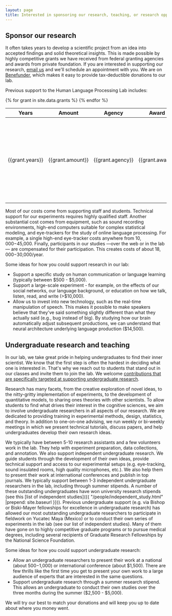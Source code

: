 ```yaml
---
layout: page
title: Interested in sponsoring our research, teaching, or research opportunities for undergraduates?
---
```


## Sponsor our research

It often takes years to develop a scientific project from an idea into accepted findings and solid theoretical insights. This is made possible by highly competitive grants we have received from federal granting agencies and awards from private foundation. If you are interested in supporting our research, [email us](mailto:jaegerlab@mail.bcs.rochester.edu) and we'll schedule an appointment with you. We are on [Benefunder](http://benefunder.org/causes/47/florian-jaeger), which makes it easy to provide tax-deductible donations to our lab.

Previous support to the Human Language Processing Lab includes:

<table id="funded">
  <thead>
    <tr><th>Years</th><th>Amount</th><th>Agency</th><th>Award</th><th>Title</th><th>Co-PIs</th></tr>
  </thead>
  <tbody>
    {% for grant in site.data.grants %}
    <tr>
      <td>{{grant.years}}</td>
      <td>{{grant.amount}}</td>
      <td>{{grant.agency}}</td>
      <td>{{grant.award}}</td>
      <td>{{grant.description}} {% if grant.link %}[<a href="{{grant.link}}">Summary</a>]{% endif %}</td>
      <td>{% for copi in grant.copis %}
        {% if copi.link %}<a href="{{copi.link}}">{% endif %}{{copi.name}}{% if copi.link %}</a>{% endif %}
        {% if copi.affiliation %}({{copi.affiliation}}){% endif %}
        {% unless forloop.last %},{% endunless %}
        {% endfor %}
      </td>
    </tr>
    {% endfor %}
  </tbody>
</table>

Most of our costs come from supporting staff and students. Technical support for our experiments requires highly qualified staff. Another substantial cost comes from equipment, such as sound recording environments, high-end computers suitable for complex statistical modeling, and eye-trackers for the study of online language processing. For example, a single high-end eye-tracker costs anywhere from $10,000-$45,000. Finally, participants in our studies &mdash;over the web or in the lab&mdash; are compensated for their participation. This creates costs of about $18,000-$30,000/year.

Some ideas for how you could support research in our lab:

  * Support a specific study on human communication or language learning (typically between $500 - $5,000).
  * Support a large-scale experiment - for example, on the effects of our social networks, our language background, or education on how we talk, listen, read, and write (>$10,000).
  * Allow us to invest into new technology, such as the real-time manipulation of speech. This makes it possible to make speakers believe that they've said something slightly different than what they actually said (e.g., bug instead of big). By studying how our brain automatically adjust subsequent productions, we can understand that neural architecture underlying language production ($14,500).

## Undergraduate research and teaching
In our lab, we take great pride in helping undergraduates to find their inner scientist. We know that the first step is often the hardest in deciding what one is interested in. That's why we reach out to students that stand out in our classes and invite them to join the lab. We welcome [contributions that are specifically targeted at supporting undergraduate research](mailto:jaegerlab@mail.bcs.rochester.edu).

Research has many facets, from the creative exploration of novel ideas, to the nitty-gritty implementation of experiments, to the development of quantitative models, to sharing ones theories with other scientists. To allow students to find what drives their interest in the cognitive sciences, we aim to involve undergraduate researchers in all aspects of our research. We are dedicated to providing training in experimental methods, design, statistics, and theory. In addition to one-on-one advising, we run weekly or bi-weekly meetings in which we present technical tutorials, discuss papers, and help undergraduates develop their own research ideas.

We typically have between 5-10 research assistants and a few volunteers work in the lab. They help with experiment preparation, data collections, and annotation. We also support independent undergraduate research. We guide students through the development of their own ideas, provide technical support and access to our experimental setups (e.g. eye-tracking, sound insulated rooms, high quality microphones, etc.). We also help them to present their work at international conferences and publish in top journals. We typically support between 1-3 independent undergraduate researchers in the lab, including through summer stipends. A number of these outstanding undergraduates have won university research stipends (see this [list of independent studies]({{ "/people/independent_study.html" |prepend: site.baseurl }})). Previous undergraduate support (e.g. via Bishop or Biski-Mayer fellowships for excellence in undergraduate research) has allowed our most outstanding undergraduate researchers to participate in fieldwork on Yucatec Maya (Mexico) or to conduct their own series of experiments in the lab (see our list of independent studies). Many of them have gone on to highly competitive graduate programs or to pursue medical degrees, including several recipients of Graduate Research Fellowships by the National Science Foundation.

Some ideas for how you could support undergraduate research:

  * Allow an undergraduate researchers to present their work at a national (about $500-$1,000) or international conference (about $1,500). There are few thrills like the first time you get to present your own work to a large audience of experts that are interested in the same questions.
  * Support undergraduate research through a summer research stipend. This allows an undergraduate to conduct their own studies over the three months during the summer ($2,500 - $5,000).

We will try our best to match your donations and will keep you up to date about where you money went.
